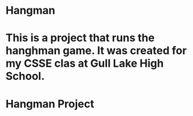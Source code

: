 
# Hangman
This is a project that runs the hanghman game. It was created for my CSSE clas at Gull Lake High School.
=======
# Hangman Project

